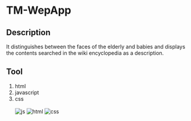 # TM-WepApp
## Description
It distinguishes between the faces of the elderly and babies and displays the contents searched in the wiki encyclopedia as a description.

## Tool
  1. html
  2. javascript
  3. css
<br></br>
![js](https://img.shields.io/badge/JavaScript-F7DF1E?style=for-the-badge&logo=JavaScript&logoColor=white)
![html](https://img.shields.io/badge/HTML-239120?style=for-the-badge&logo=html5&logoColor=white)
![css](https://img.shields.io/badge/CSS-239120?&style=for-the-badge&logo=css3&logoColor=white)
